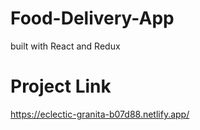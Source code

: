# Food-Delivery-App
built with React and Redux

# Project Link
https://eclectic-granita-b07d88.netlify.app/
